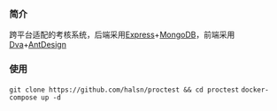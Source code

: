### 简介
跨平台适配的考核系统，后端采用[Express](https://expressjs.com/)+[MongoDB](http://mongodb.org/)，前端采用[Dva](https://github.com/dvajs/dva)+[AntDesign](https://ant.design/index-cn)

### 使用
`git clone https://github.com/halsn/proctest && cd proctest`
`docker-compose up -d`
